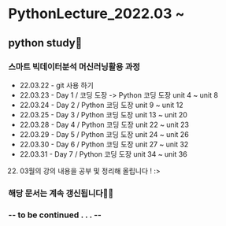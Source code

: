 # PythonLecture_2022.03 ~
## python study👀
### 스마트 빅데이터분석 머신러닝활용 과정

- 22.03.22 - git 사용 하기
- 22.03.23 - Day 1 / 코딩 도장 -> Python 코딩 도장 unit 4 ~ unit 8
- 22.03.24 - Day 2 / Python 코딩 도장 unit 9 ~ unit 12
- 22.03.25 - Day 3 / Python 코딩 도장 unit 13 ~ unit 20
- 22.03.28 - Day 4 / Python 코딩 도장 unit 22 ~ unit 23
- 22.03.29 - Day 5 / Python 코딩 도장 unit 24 ~ unit 26
- 22.03.30 - Day 6 / Python 코딩 도장 unit 27 ~ unit 32
- 22.03.31 - Day 7 / Python 코딩 도장 unit 34 ~ unit 36



22. 03월의 강의 내용을 공부 및 정리해 올립니다 ! :>

### 해당 문서는 계속 갱신됩니다🤸‍♀️
### -- to be continued . . . --
